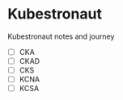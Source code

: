 # Kubestronaut

Kubestronaut notes and journey

* [ ] CKA
* [ ] CKAD
* [ ] CKS
* [ ] KCNA
* [ ] KCSA
